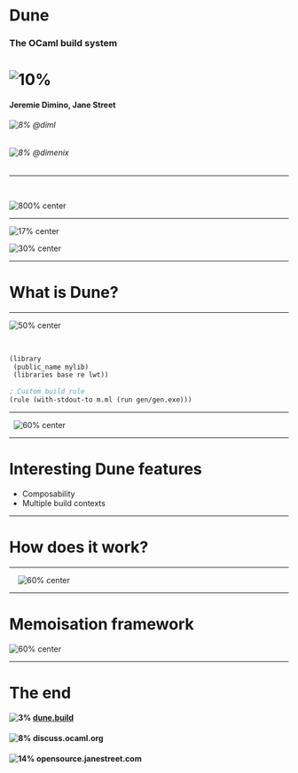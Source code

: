 <!-- $theme: gaia -->

# Dune
### The OCaml build system

# ![10%](./images/dune-no-text.png)

#### Jeremie Dimino, Jane Street
###### ![8%](./images/github.svg) @diml
###### ![8%](./images/twitter.svg) @dimenix


---

&nbsp;
&nbsp;

![800% center](./images/jane-street.svg)

---

![17% center](./images/jane-street-open-source.png)

![30% center](./images/projects.png)


---

# What is Dune?

---

![50% center](./graphs/dune-overview-embed.svg)


&nbsp;

```scheme
(library
 (public_name mylib)
 (libraries base re lwt))
 
; Custom build rule
(rule (with-stdout-to m.ml (run gen/gen.exe)))
```


---

&nbsp;
![60% center](./graphs/dune-inside.svg)


---

# Interesting Dune features

- Composability
- Multiple build contexts

---

# How does it work?

---

&nbsp;
&nbsp;
![60% center](./graphs/rule-prod-exe.svg)


---

# Memoisation framework

![60% center](./graphs/memo.svg)


---

# The end

#### ![3%](./images/dune-no-text.png) [dune.build](dune.build)
#### ![8%](./images/ocaml.png) discuss.ocaml.org
#### ![14%](./images/jane-street-logo.png) opensource.janestreet.com
